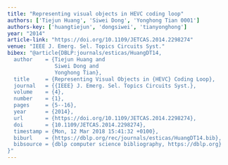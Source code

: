 ```yaml
---
title: "Representing visual objects in HEVC coding loop"
authors: ['Tiejun Huang', 'Siwei Dong', 'Yonghong Tian 0001']
authors-key: ['huangtiejun', 'dongsiwei', 'tianyonghong']
year: "2014"
article-link: "https://doi.org/10.1109/JETCAS.2014.2298274"
venue: "IEEE J. Emerg. Sel. Topics Circuits Syst."
bibex: "@article{DBLP:journals/esticas/HuangDT14,
  author    = {Tiejun Huang and
               Siwei Dong and
               Yonghong Tian},
  title     = {Representing Visual Objects in {HEVC} Coding Loop},
  journal   = {{IEEE} J. Emerg. Sel. Topics Circuits Syst.},
  volume    = {4},
  number    = {1},
  pages     = {5--16},
  year      = {2014},
  url       = {https://doi.org/10.1109/JETCAS.2014.2298274},
  doi       = {10.1109/JETCAS.2014.2298274},
  timestamp = {Mon, 12 Mar 2018 15:41:32 +0100},
  biburl    = {https://dblp.org/rec/journals/esticas/HuangDT14.bib},
  bibsource = {dblp computer science bibliography, https://dblp.org}
}"
---
```

